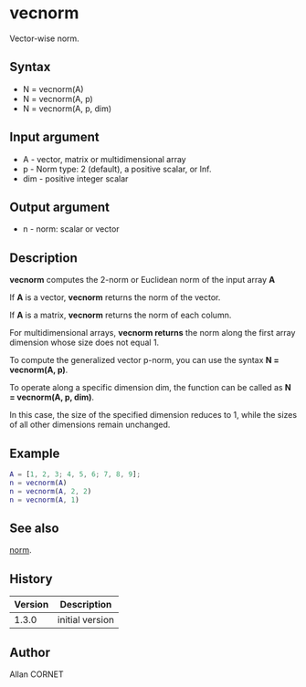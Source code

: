 # vecnorm

Vector-wise norm.

## Syntax

- N = vecnorm(A)
- N = vecnorm(A, p)
- N = vecnorm(A, p, dim)

## Input argument

- A - vector, matrix or multidimensional array
- p - Norm type: 2 (default), a positive scalar, or Inf.
- dim - positive integer scalar

## Output argument

- n - norm: scalar or vector

## Description

  <p><b>vecnorm</b> computes the 2-norm or Euclidean norm of the input array <b>A</b></p>
  <p>If <b>A</b> is a vector, <b>vecnorm</b> returns the norm of the vector.</p>
  <p>If <b>A</b> is a matrix, <b>vecnorm</b> returns the norm of each column.</p>
  <p>For multidimensional arrays, <b>vecnorm returns</b> the norm along the first array dimension whose size does not equal 1.</p>
  <p>To compute the generalized vector p-norm, you can use the syntax <b>N = vecnorm(A, p)</b>.</p>
  <p>To operate along a specific dimension dim, the function can be called as <b>N = vecnorm(A, p, dim)</b>.</p>
  <p>In this case, the size of the specified dimension reduces to 1, while the sizes of all other dimensions remain unchanged.</p>

## Example

```matlab
A = [1, 2, 3; 4, 5, 6; 7, 8, 9];
n = vecnorm(A)
n = vecnorm(A, 2, 2)
n = vecnorm(A, 1)
```

## See also

[norm](../elementary_functions/norm.md).

## History

| Version | Description     |
| ------- | --------------- |
| 1.3.0   | initial version |

## Author

Allan CORNET
